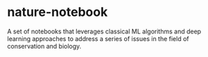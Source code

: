 # nature-notebook
A set of notebooks that leverages classical ML algorithms and deep learning approaches to address a series of issues in the field of conservation and biology.
